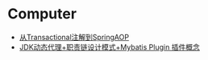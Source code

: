 # Computer
* [从Transactional注解到SpringAOP](from_transactional_to_spring_aop.md)
* [JDK动态代理+职责链设计模式+Mybatis Plugin 插件概念](mybatis_plugin_principal.md)
